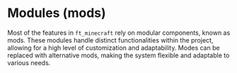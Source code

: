 # Modules (mods)

Most of the features in `ft_minecraft` rely on modular components, known as mods. These modules handle distinct functionalities within the project, allowing for a high level of customization and adaptability. Modes can be replaced with alternative mods, making the system flexible and adaptable to various needs.
